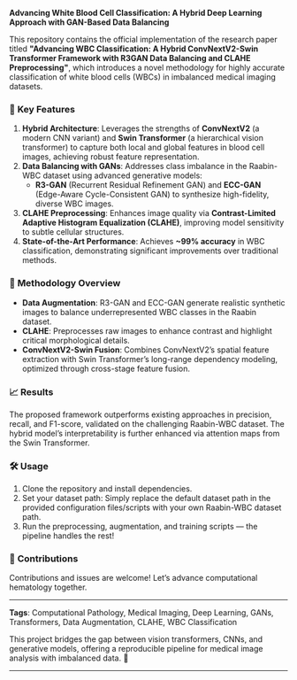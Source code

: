 
**Advancing White Blood Cell Classification: A Hybrid Deep Learning Approach with GAN-Based Data Balancing**  

This repository contains the official implementation of the research paper titled **"Advancing WBC Classification: A Hybrid ConvNextV2-Swin Transformer Framework with R3GAN Data Balancing and CLAHE Preprocessing"**, which introduces a novel methodology for highly accurate classification of white blood cells (WBCs) in imbalanced medical imaging datasets.  

### 🔑 **Key Features**  
1. **Hybrid Architecture**: Leverages the strengths of **ConvNextV2** (a modern CNN variant) and **Swin Transformer** (a hierarchical vision transformer) to capture both local and global features in blood cell images, achieving robust feature representation.  
2. **Data Balancing with GANs**: Addresses class imbalance in the Raabin-WBC dataset using advanced generative models:  
   - **R3-GAN** (Recurrent Residual Refinement GAN) and **ECC-GAN** (Edge-Aware Cycle-Consistent GAN) to synthesize high-fidelity, diverse WBC images.  
3. **CLAHE Preprocessing**: Enhances image quality via **Contrast-Limited Adaptive Histogram Equalization (CLAHE)**, improving model sensitivity to subtle cellular structures.  
4. **State-of-the-Art Performance**: Achieves **~99% accuracy** in WBC classification, demonstrating significant improvements over traditional methods.  

### 📝 **Methodology Overview**  
- **Data Augmentation**: R3-GAN and ECC-GAN generate realistic synthetic images to balance underrepresented WBC classes in the Raabin dataset.  
- **CLAHE**: Preprocesses raw images to enhance contrast and highlight critical morphological details.  
- **ConvNextV2-Swin Fusion**: Combines ConvNextV2’s spatial feature extraction with Swin Transformer’s long-range dependency modeling, optimized through cross-stage feature fusion.  

### 📈 **Results**  
The proposed framework outperforms existing approaches in precision, recall, and F1-score, validated on the challenging Raabin-WBC dataset. The hybrid model’s interpretability is further enhanced via attention maps from the Swin Transformer.  



### 🛠 **Usage**  
1. Clone the repository and install dependencies.
2. Set your dataset path: Simply replace the default dataset path in the provided configuration files/scripts with your own Raabin-WBC dataset path.
3. Run the preprocessing, augmentation, and training scripts — the pipeline handles the rest!

### 🤝 **Contributions**  
Contributions and issues are welcome! Let’s advance computational hematology together.  

---  
**Tags**: Computational Pathology, Medical Imaging, Deep Learning, GANs, Transformers, Data Augmentation, CLAHE, WBC Classification  

This project bridges the gap between vision transformers, CNNs, and generative models, offering a reproducible pipeline for medical image analysis with imbalanced data. 🌟  

---
